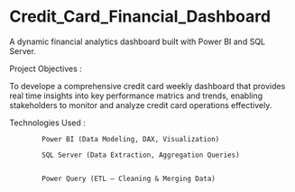 # Credit_Card_Financial_Dashboard
A dynamic financial analytics dashboard built with Power BI and SQL Server.


Project Objectives : 

To develope a comprehensive credit card weekly dashboard that provides real time insights into key performance matrics and trends, enabling stakeholders to monitor and analyze credit card operations effectively.


Technologies Used :

            Power BI (Data Modeling, DAX, Visualization)

            SQL Server (Data Extraction, Aggregation Queries)


            Power Query (ETL – Cleaning & Merging Data)
